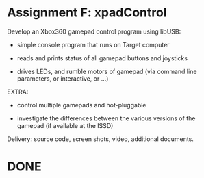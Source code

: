 
# Assignment F: xpadControl
 
 Develop an Xbox360 gamepad control program using libUSB:
 
 * simple console program that runs on Target computer
 
 * reads and prints status of all gamepad buttons and joysticks
 
 * drives LEDs, and rumble motors of gamepad (via command line parameters, or interactive, or ...)
 
 EXTRA:
 
 * control multiple gamepads and hot-pluggable
 
 * investigate the differences between the various versions of the gamepad (if available at the ISSD)

 Delivery: source code, screen shots, video, additional documents.

# DONE
